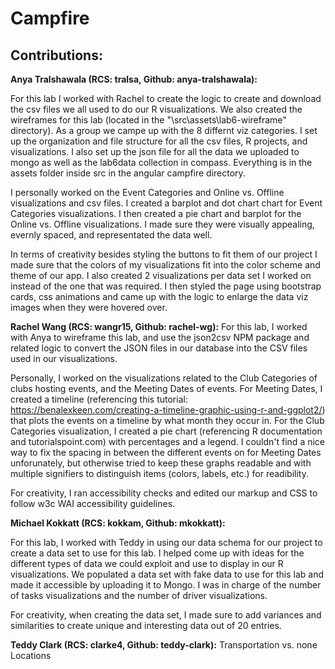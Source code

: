 # Campfire

## Contributions:

**Anya Tralshawala (RCS: tralsa, Github: anya-tralshawala):** 

For this lab I worked with Rachel to create the logic to create and download the csv files we all used to do our R visualizations. We also created the wireframes for this lab (located in the "\src\assets\lab6-wireframe" directory). As a group we campe up with the 8 differnt viz categories. I set up the organization and file structure for all the csv files, R projects, and visualizations. I also set up the json file for all the data we uploaded to mongo as well as the lab6data collection in compass. Everything is in the assets folder inside src in the angular campfire directory. 

I personally worked on the Event Categories and Online vs. Offline visualizations and csv files. I created a barplot and dot chart chart for Event Categories visualizations. I then created a pie chart and barplot for the Online vs. Offline visualizations. I made sure they were visually appealing, evernly spaced, and representated the data well. 

In terms of creativity besides styling the buttons to fit them of our project I made sure that the colors of my visualizations fit into the color scheme and theme of our app. I also created 2 visualizations per data set I worked on instead of the one that was required. I then styled the page using bootstrap cards, css animations and came up with the logic to enlarge the data viz images when they were hovered over. 

**Rachel Wang (RCS: wangr15, Github: rachel-wg):**
For this lab, I worked with Anya to wireframe this lab, and use the json2csv NPM package and related logic to convert the JSON files in our database into the CSV files used in our visualizations. 

Personally, I worked on the visualizations related to the Club Categories of clubs hosting events, and the Meeting Dates of events. For Meeting Dates, I created a timeline (referencing this tutorial: https://benalexkeen.com/creating-a-timeline-graphic-using-r-and-ggplot2/) that plots the events on a timeline by what month they occur in. For the Club Categories visualization, I created a pie chart (referencing R documentation and tutorialspoint.com) with percentages and a legend. I couldn't find a nice way to fix the spacing in between the different events on for Meeting Dates unforunately, but otherwise tried to keep these graphs readable and with multiple signifiers to distinguish items (colors, labels, etc.) for readibility. 

For creativity, I ran accessibility checks and edited our markup and CSS to follow w3c WAI accessibility guidelines.

**Michael Kokkatt (RCS: kokkam, Github: mkokkatt):**

For this lab, I worked with Teddy in using our data schema for our project to create a data set to use for this lab. I helped come up with ideas for the different types of
data we could exploit and use to display in our R visualizations. We populated a data set with fake data to use for this lab and made it accessible by uploading it to Mongo. I was in charge of the number of tasks visualizations and the number of driver visualizations.

For creativity, when creating the data set, I made sure to add variances and similarities to create unique and interesting data out of 20 entries.  

**Teddy Clark (RCS: clarke4, Github: teddy-clark):**
Transportation vs. none 
Locations
